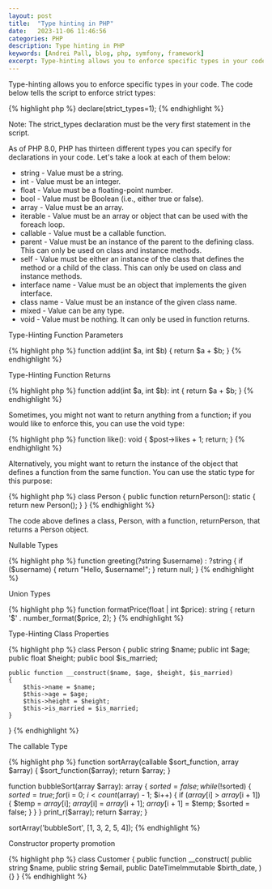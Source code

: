 ```yaml
---
layout: post
title:  "Type hinting in PHP"
date:   2023-11-06 11:46:56
categories: PHP
description: Type hinting in PHP
keywords: [Andrei Pall, blog, php, symfony, framework]
excerpt: Type-hinting allows you to enforce specific types in your code. The code below tells the script to enforce strict types.
---
```

<p>Type-hinting allows you to enforce specific types in your code. The code below tells the script to enforce strict types:</p>
{% highlight php %}
declare(strict_types=1);
{% endhighlight %}
<p>Note: The strict_types declaration must be the very first statement in the script.</p>

<p>As of PHP 8.0, PHP has thirteen different types you can specify for declarations in your code. Let's take a look at each of them below:</p>
<ul>
<li>string - Value must be a string.</li>
<li>int - Value must be an integer.</li>
<li>float - Value must be a floating-point number.</li>
<li>bool - Value must be Boolean (i.e., either true or false).</li>
<li>array - Value must be an array.</li>
<li>iterable - Value must be an array or object that can be used with the foreach loop.</li>
<li>callable - Value must be a callable function.</li>
<li>parent - Value must be an instance of the parent to the defining class. This can only be used on class and instance methods.</li>
<li>self - Value must be either an instance of the class that defines the method or a child of the class. This can only be used on class and instance methods.</li>
<li>interface name - Value must be an object that implements the given interface.</li>
<li>class name - Value must be an instance of the given class name.</li>
<li>mixed - Value can be any type.</li>
<li>void - Value must be nothing. It can only be used in function returns.</li>
</ul>

<p>Type-Hinting Function Parameters</p>
{% highlight php %}
function add(int $a, int $b) {
    return $a + $b;
}
{% endhighlight %}
<p>Type-Hinting Function Returns</p>
{% highlight php %}
function add(int $a, int $b): int {
    return $a + $b;
}
{% endhighlight %}
<p>Sometimes, you might not want to return anything from a function; if you would like to enforce this, you can use the void type:</p>
{% highlight php %}
function like(): void {
    $post->likes + 1;
    return;
}
{% endhighlight %}
<p>Alternatively, you might want to return the instance of the object that defines a function from the same function. You can use the static type for this purpose:</p>
{% highlight php %}
class Person
{
    public function returnPerson(): static
    {
        return new Person();
    }
}
{% endhighlight %}
<p>The code above defines a class, Person, with a function, returnPerson, that returns a Person object.</p>

<p>Nullable Types</p>
{% highlight php %}
function greeting(?string $username) : ?string
{
    if ($username) {
        return "Hello, $username!";
    }
    return null;
}
{% endhighlight %}
<p>Union Types</p>
{% highlight php %}
function formatPrice(float | int $price): string
{
    return '$' . number_format($price, 2);
}
{% endhighlight %}
<p>Type-Hinting Class Properties</p>
{% highlight php %}
class Person
{
    public string $name;
    public int $age;
    public float $height;
    public bool $is_married;

    public function __construct($name, $age, $height, $is_married)
    {
        $this->name = $name;
        $this->age = $age;
        $this->height = $height;
        $this->is_married = $is_married;
    }
}
{% endhighlight %}
<p>The callable Type</p>
{% highlight php %}
function sortArray(callable $sort_function, array $array)
{
    $sort_function($array);
    return $array;
}

function bubbleSort(array $array): array
{
    $sorted = false;
    while (!$sorted) {
        $sorted = true;
        for ($i = 0; $i < count($array) - 1; $i++) {
            if ($array[$i] > $array[$i + 1]) {
                $temp = $array[$i];
                $array[$i] = $array[$i + 1];
                $array[$i + 1] = $temp;
                $sorted = false;
            }
        }
    }
    print_r($array);
    return $array;
}

sortArray('bubbleSort', [1, 3, 2, 5, 4]);
{% endhighlight %}
<p>Constructor property promotion</p>
{% highlight php %}
class Customer
{
    public function __construct(
        public string $name, 
        public string $email, 
        public DateTimeImmutable $birth_date,
    ) {}
}
{% endhighlight %}
